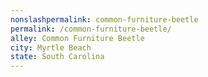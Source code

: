 ```yaml
---
﻿nonslashpermalink: common-furniture-beetle
permalink: /common-furniture-beetle/
alley: Common Furniture Beetle
city: Myrtle Beach
state: South Carolina
---
```


